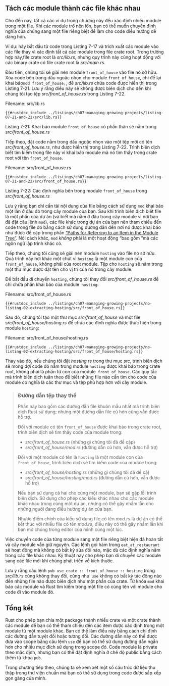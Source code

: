 ## Tách các module thành các file khác nhau

Cho đến nay, tất cả các ví dụ trong chương này đều xác định nhiều module trong một file.
Khi các module trở nên lớn, bạn có thể muốn chuyển định nghĩa của chúng sang một file riêng biệt 
để làm cho code điều hướng dễ dàng hơn.

Ví dụ: hãy bắt đầu từ code trong Listing 7-17 và trích xuất các module vào các file thay vì xác định tất cả các module trong file crate root.
Trong trường hợp này,file crate root là *src/lib.rs*, nhưng quy trình này cũng hoạt động với các binary crate có file crate root là *src/main.rs*.

Đầu tiên, chúng tôi sẽ giải nén module `front_of_house` vào file nó sở hữu. Xóa code bên trong dấu ngoặc nhọn cho module `front_of_house`,
chỉ để lại khai báo` mod front_of_house; `, để *src/lib.rs* chứa code được hiển thị trong Listing 7-21. 
Lưu ý rằng điều này sẽ không được biên dịch cho đến khi chúng tôi tạo tệp *src/front_of_house.rs* trong Listing 7-22.

<span class="filename">Filename: src/lib.rs</span>

```rust,ignore,does_not_compile
{{#rustdoc_include ../listings/ch07-managing-growing-projects/listing-07-21-and-22/src/lib.rs}}
```

<span class="caption">Listing 7-21: Khai báo module `front_of_house` có phần thân sẽ nằm trong *src/front_of_house.rs*</span>

Tiếp theo, đặt code nằm trong dấu ngoặc nhọn vào một tệp mới có tên
*src/front_of_house.rs*, như được hiển thị trong Listing 7-22. 
Trình biên dịch biết tìm kiếm trong file này vì khai báo module mà nó tìm thấy trong crate root với tên `front_of_house`.

<span class="filename">Filename: src/front_of_house.rs</span>

```rust,ignore
{{#rustdoc_include ../listings/ch07-managing-growing-projects/listing-07-21-and-22/src/front_of_house.rs}}
```

<span class="caption">Listing 7-22: Các định nghĩa bên trong module `front_of_house`
trong *src/front_of_house.rs*</span>

Lưu ý rằng bạn chỉ cần tải nội dung của file bằng cách sử dụng `mod`
khai báo một lần ở đâu đó trong cây module của bạn. Sau khi trình biên dịch biết file 
là một phần của dự án (và biết mã nằm ở đâu trong cây module vì nơi bạn đã đặt câu lệnh `mod`),
các file khác trong dự án của bạn nên tham chiếu đến code trong file đó bằng cách sử dụng 
đường dẫn đến nơi nó được khai báo như được đề cập trong phần [“Paths for Referring to an Item in the Module
Tree”][paths]<!-- ignore -->. Nói cách khác, `mod` *không* phải là một hoạt động “bao gồm ”mà các ngôn ngữ lập trình khác có.

Tiếp theo, chúng tôi cũng sẽ giải nén module `hosting` vào file nó sở hữu. Quá trình này 
hơi khác một chút vì `hosting` là một module con của` front_of_house`, không phải của root module. 
Tệp cho `hosting` sẽ nằm trong một thư mục được đặt tên cho vị trí của nó trong cây module.

Để bắt đầu di chuyển `hosting`, chúng tôi thay đổi *src/front_of_house.rs* để chỉ chứa phần khai báo của module` hosting`:

<span class="filename">Filename: src/front_of_house.rs</span>

```rust,ignore
{{#rustdoc_include ../listings/ch07-managing-growing-projects/no-listing-02-extracting-hosting/src/front_of_house.rs}}
```

Sau đó, chúng tôi tạo một thư mục *src/front_of_house* và một file *src/front_of_house/hosting.rs* để
chứa các định nghĩa được thực hiện trong module `hosting`:

<span class="filename">Filename: src/front_of_house/hosting.rs</span>

```rust,ignore
{{#rustdoc_include ../listings/ch07-managing-growing-projects/no-listing-02-extracting-hosting/src/front_of_house/hosting.rs}}
```

Thay vào đó, nếu chúng tôi đặt *hosting.rs* trong thư mục *src*, trình biên dịch sẽ mong đợi code 
đó nằm trong module `hosting` được khai báo trong crate root, không phải là phần tử con của module` front_of_house`. 
Các quy tắc mà trình biên dịch tuân theo để biết những file nào cần tìm cho code của module có nghĩa 
là các thư mục và tệp phù hợp hơn với cây module.

> ### Đường dẫn tệp thay thế
>
> Phần này bao gồm các đường dẫn file khuôn mẫu nhất mà trình biên dịch Rust sử dụng;
> nhưng một đường dẫn file cũ hơn cũng vẫn được hỗ trợ.
>
> Đối với module có tên `front_of_house` được khai báo trong crate root, trình biên dịch
> sẽ tìm thấy code của module trong:
>
> * *src/front_of_house.rs* (những gì chúng tôi đã đề cập)
> * *src/front_of_house/mod.rs* (đường dẫn cũ hơn, vẫn được hỗ trợ)
>
> Đối với một module có tên là `hosting` là một module con của` front_of_house`,
> trình biên dịch sẽ tìm kiếm code của module trong:
>
> * *src/front_of_house/hosting.rs* (những gì chúng tôi đã đề cậ)
> * *src/front_of_house/hosting/mod.rs* (đường dẫn cũ hơn, vẫn được hỗ trợ)
>
> Nếu bạn sử dụng cả hai cho cùng một module, bạn sẽ gặp lỗi trình biên dịch. Sử dụng
> cho phép các kiểu khác nhau cho các module khác nhau trong cùng một dự án, nhưng
> có thể gây nhầm lẫn cho những người đang điều hướng dự án của bạn.
>
> Nhược điểm chính của kiểu sử dụng file có tên *mod.rs* là
> dự án có thể kết thúc với nhiều file có tên *mod.rs*, điều này có thể gây nhầm lẫn
> khi bạn mở chúng trong editor của mình cùng một lúc.

Việc chuyển code của từng module sang một file riêng biệt hiện đã hoàn tất và cây module vẫn giữ nguyên. 
Các lệnh gọi hàm trong `eat_at_restaurant` sẽ hoạt động mà không có bất kỳ sửa đổi nào, mặc dù các định nghĩa nằm trong các file khác nhau. 
Kỹ thuật này cho phép bạn di chuyển các module sang các file mới khi chúng phát triển về kích thước.

Lưu ý rằng câu lệnh `pub use crate :: front_of_house :: hosting` trong *src/lib.rs* cũng không thay đổi, cũng như` use` không có bất kỳ 
tác động nào đến những file nào được biên dịch như một phần của crate. Từ khóa `mod` khai báo các module và Rust tìm kiếm trong một file 
có cùng tên với module cho code đi vào module đó.

## Tổng kết

Rust cho phép bạn chia một package thành nhiều crate và một crate thành các module để bạn có thể tham chiếu 
đến các item được xác định trong một module từ một module khác. Bạn có thể làm điều này bằng cách chỉ định 
các đường dẫn tuyệt đối hoặc tương đối. Các đường dẫn này có thể được đưa vào scope bằng câu lệnh `use` để bạn có thể 
sử dụng đường dẫn ngắn hơn cho nhiều mục đích sử dụng trong scope đó. Code module là private theo mặc định, nhưng bạn có thể 
đặt định nghĩa ở chế độ public bằng cách thêm từ khóa `pub`.

Trong chương tiếp theo, chúng ta sẽ xem xét một số cấu trúc dữ liệu thu thập trong thư viện chuẩn mà bạn có thể sử dụng trong code được sắp xếp gọn gàng của mình.

[paths]: ch07-03-paths-for-referring-to-an-item-in-the-module-tree.html

